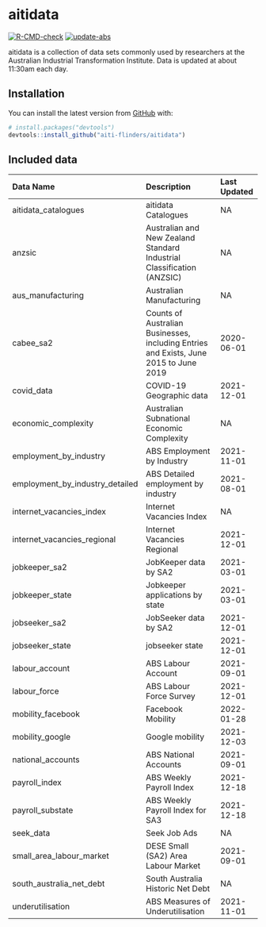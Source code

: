 
<!-- README.md is generated from README.Rmd. Please edit that file -->

# aitidata

<!-- badges: start -->

[![R-CMD-check](https://github.com/aiti-flinders/aitidata/actions/workflows/R-CMD-check.yaml/badge.svg)](https://github.com/aiti-flinders/aitidata/actions/workflows/R-CMD-check.yaml)
[![update-abs](https://github.com/aiti-flinders/aitidata/workflows/update-abs/badge.svg)](https://github.com/aiti-flinders/aitidata/actions)
<!-- badges: end -->

aitidata is a collection of data sets commonly used by researchers at
the Australian Industrial Transformation Institute. Data is updated at
about 11:30am each day.

## Installation

You can install the latest version from [GitHub](https://github.com/)
with:

``` r
# install.packages("devtools")
devtools::install_github("aiti-flinders/aitidata")
```

## Included data

| Data Name                          | Description                                                                           | Last Updated |
| :--------------------------------- | :------------------------------------------------------------------------------------ | :----------- |
| aitidata\_catalogues               | aitidata Catalogues                                                                   | NA           |
| anzsic                             | Australian and New Zealand Standard Industrial Classification (ANZSIC)                | NA           |
| aus\_manufacturing                 | Australian Manufacturing                                                              | NA           |
| cabee\_sa2                         | Counts of Australian Businesses, including Entries and Exists, June 2015 to June 2019 | 2020-06-01   |
| covid\_data                        | COVID-19 Geographic data                                                              | 2021-12-01   |
| economic\_complexity               | Australian Subnational Economic Complexity                                            | NA           |
| employment\_by\_industry           | ABS Employment by Industry                                                            | 2021-11-01   |
| employment\_by\_industry\_detailed | ABS Detailed employment by industry                                                   | 2021-08-01   |
| internet\_vacancies\_index         | Internet Vacancies Index                                                              | NA           |
| internet\_vacancies\_regional      | Internet Vacancies Regional                                                           | 2021-12-01   |
| jobkeeper\_sa2                     | JobKeeper data by SA2                                                                 | 2021-03-01   |
| jobkeeper\_state                   | Jobkeeper applications by state                                                       | 2021-03-01   |
| jobseeker\_sa2                     | JobSeeker data by SA2                                                                 | 2021-12-01   |
| jobseeker\_state                   | jobseeker state                                                                       | 2021-12-01   |
| labour\_account                    | ABS Labour Account                                                                    | 2021-09-01   |
| labour\_force                      | ABS Labour Force Survey                                                               | 2021-12-01   |
| mobility\_facebook                 | Facebook Mobility                                                                     | 2022-01-28   |
| mobility\_google                   | Google mobility                                                                       | 2021-12-03   |
| national\_accounts                 | ABS National Accounts                                                                 | 2021-09-01   |
| payroll\_index                     | ABS Weekly Payroll Index                                                              | 2021-12-18   |
| payroll\_substate                  | ABS Weekly Payroll Index for SA3                                                      | 2021-12-18   |
| seek\_data                         | Seek Job Ads                                                                          | NA           |
| small\_area\_labour\_market        | DESE Small (SA2) Area Labour Market                                                   | 2021-09-01   |
| south\_australia\_net\_debt        | South Australia Historic Net Debt                                                     | NA           |
| underutilisation                   | ABS Measures of Underutilisation                                                      | 2021-11-01   |
